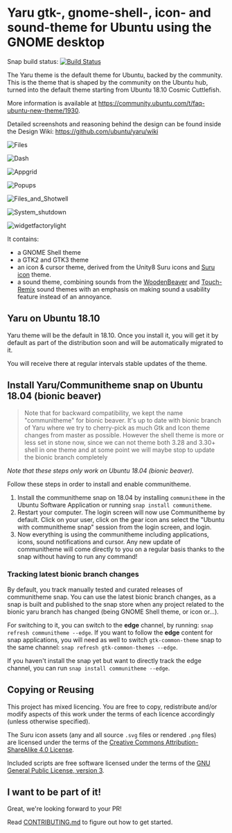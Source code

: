 # Yaru gtk-, gnome-shell-, icon- and sound-theme for Ubuntu using the GNOME desktop

Snap build status: [![Build Status](https://travis-ci.org/ubuntu/yaru.svg?branch=master)](https://travis-ci.org/ubuntu/yaru)

The Yaru theme is the default theme for Ubuntu, backed by the community.
This is the theme that is shaped by the community on the Ubuntu hub, turned into the default theme starting from Ubuntu 18.10 Cosmic Cuttlefish.

More information is available at https://community.ubuntu.com/t/faq-ubuntu-new-theme/1930.

Detailed screenshots and reasoning behind the design can be found inside the Design Wiki: https://github.com/ubuntu/yaru/wiki

![Files](https://i.imgur.com/ZNsVGmK.png)

![Dash](https://i.imgur.com/dT2JtVl.png)

![Appgrid](https://i.imgur.com/N0cmNXQ.png)

![Popups](https://i.imgur.com/mNu0mYF.png)

![Files_and_Shotwell](https://i.imgur.com/fpz7IYG.png)

![System_shutdown](https://i.imgur.com/vMeQiCX.png)

![widgetfactorylight](https://i.imgur.com/Iau8WZo.png)

It contains:
 * a GNOME Shell theme
 * a GTK2 and GTK3 theme
 * an icon & cursor theme, derived from the Unity8 Suru icons and [Suru icon](https://snwh.org/suru) theme.
 * a sound theme, combining sounds from the [WoodenBeaver](https://github.com/madsrh/WoodenBeaver) and [Touch-Remix](https://github.com/madsrh/TouchRemix) sound themes with an emphasis on making sound a usability feature instead of an annoyance.

## Yaru on Ubuntu 18.10

Yaru theme will be the default in 18.10. Once you install it, you will get it by default as part of the distribution soon and will be automatically migrated to it.

You will receive there at regular intervals stable updates of the theme.

## Install Yaru/Communitheme snap on Ubuntu 18.04 (bionic beaver)

> Note that for backward compatibility, we kept the name "communitheme" for bionic beaver. It's up to date with bionic branch of Yaru where we try to cherry-pick as much Gtk and Icon theme changes from master as possible. However the shell theme is more or less set in stone now, since we can not theme both 3.28 and 3.30+ shell in one theme and at some point we will maybe stop to update the bionic branch completely

*Note that these steps only work on Ubuntu 18.04 (bionic beaver).*

Follow these steps in order to install and enable communitheme.

1. Install the communitheme snap on 18.04 by installing `communitheme` in the Ubuntu Software Application or running `snap install communitheme`.
2. Restart your computer. The login screen will now use Communitheme by default. Click on your user, click on the gear icon ans select the "Ubuntu with communitheme snap" session from the login screen, and login.
3. Now everything is using the communitheme including applications, icons, sound notifications and cursor. Any new update of communitheme will come directly to you on a regular basis thanks to the snap without having to run any command!

### Tracking latest bionic branch changes

By default, you track manually tested and curated releases of communitheme snap. You can use the latest bionic branch changes, as a snap is built
and published to the snap store when any project related to the bionic yaru branch has changed (being GNOME Shell theme, or icon or…).

For switching to it, you can switch to the **edge** channel, by running: `snap refresh communitheme --edge`.
If you want to follow the **edge** content for snap applications, you will need as well to switch `gtk-common-theme` snap
to the same channel: `snap refresh gtk-common-themes --edge`.

If you haven't install the snap yet but want to directly track the edge channel, you can run `snap install communitheme --edge`.

## Copying or Reusing

This project has mixed licencing. You are free to copy, redistribute and/or modify aspects of this work under the terms of each licence accordingly (unless otherwise specified).

The Suru icon assets (any and all source `.svg` files or rendered `.png` files) are licensed under the terms of the [Creative Commons Attribution-ShareAlike 4.0 License](https://creativecommons.org/licenses/by-sa/4.0/).

Included scripts are free software licensed under the terms of the [GNU General Public License, version 3](https://www.gnu.org/licenses/gpl-3.0.txt).

## I want to be part of it!

Great, we're looking forward to your PR!

Read [CONTRIBUTING.md](./CONTRIBUTING.md) to figure out how to get started.
